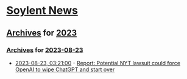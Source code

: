 # [Soylent News](../../../README.md)

## [Archives](../../index.md) for [2023](../index.md)

### [Archives](../../index.md) for [2023-08-23](index.md)

* [2023-08-23, 03:21:00](https://soylentnews.org/article.pl?sid=23/08/21/2252221&from=rss) - [Report: Potential NYT lawsuit could force OpenAI to wipe ChatGPT and start over](https://soylentnews.org/article.pl?sid=23/08/21/2252221&from=rss)
